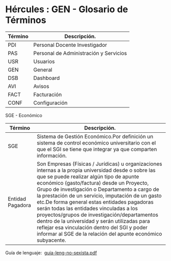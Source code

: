 # Hércules : GEN \- Glosario de Términos





| Término | Descripción. |
| --- | --- |
| PDI | Personal Docente Investigador |
| PAS | Personal de Administración y Servicios |
| USR | Usuarios |
| GEN | General |
| DSB | Dashboard |
| AVI | Avisos |
| FACT | Facturación |
| CONF | Configuración |

SGE \- Económico



| Término | Descripción. |
| --- | --- |
| SGE | Sistema de Gestión Económico.Por definición un sistema de control económico universitario con el que el SGI se tiene que integrar ya que comparten información. |
| Entidad Pagadora | Son Empresas (Físicas / Jurídicas) u organizaciones internas a la propia universidad desde o sobre las que se puede realizar algún tipo de apunte económico (gasto/factura) desde un Proyecto, Grupo de investigación o Departamento a cargo de la prestación de un servicio, imputación de un gasto etc.De forma general estas entidades pagadoras serán todas las entidades vinculadas a los proyectos/grupos de investigación/departamentos dentro de la universidad y serán utilizadas para reflejar esa vinculación dentro del SGI y poder informar al SGE de la relación del apunte económico subyacente. |

  


  


Guía de lenguaje:  [guia\-leng\-no\-sexista.pdf](/attachments/597853746/597884916.pdf "attachments/597853746/597884916.pdf")

  


  






